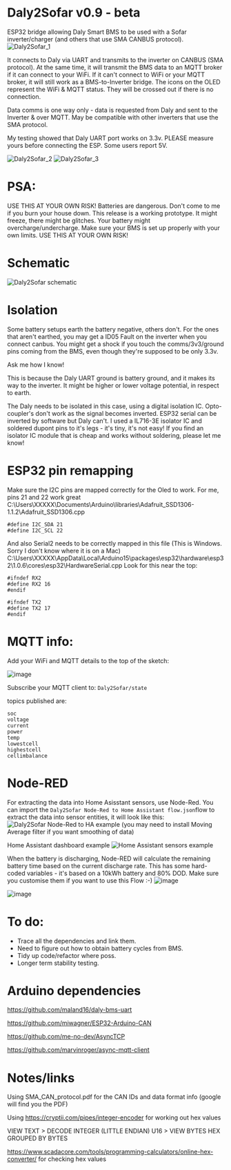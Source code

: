 # Daly2Sofar v0.9 - beta
ESP32 bridge allowing Daly Smart BMS to be used with a Sofar inverter/charger (and others that use SMA CANBUS protocol).
![Daly2Sofar_1](https://user-images.githubusercontent.com/43951291/164450862-89615694-7e51-4a53-a4ad-102c156572c5.jpg)



It connects to Daly via UART and transmits to the inverter on CANBUS (SMA protocol).
At the same time, it will transmit the BMS data to an MQTT broker if it can connect to your WiFi.
If it can't connect to WiFi or your MQTT broker, it will still work as a BMS-to-Inverter bridge.
The icons on the OLED represent the WiFi & MQTT status. They will be crossed out if there is no connection.

Data comms is one way only - data is requested from Daly and sent to the Inverter & over MQTT.
May be compatible with other inverters that use the SMA protocol.

My testing showed that Daly UART port works on 3.3v. PLEASE measure yours before connecting the ESP. Some users report 5V.

![Daly2Sofar_2](https://user-images.githubusercontent.com/43951291/164450885-7a7a2b6e-d87b-47af-a21a-84e1c9d92381.jpg)
![Daly2Sofar_3](https://user-images.githubusercontent.com/43951291/164450894-d7f85e7a-e5d1-40e6-8250-39d048bfd524.jpg)



# PSA:
USE THIS AT YOUR OWN RISK!
Batteries are dangerous. Don't come to me if you burn your house down.
This release is a working prototype. It might freeze, there might be glitches. Your battery might overcharge/undercharge. Make sure your BMS is set up properly with your own limits.
USE THIS AT YOUR OWN RISK!

# Schematic
![Daly2Sofar schematic](https://user-images.githubusercontent.com/43951291/164440895-b26a7267-7dd1-4e10-8e55-49fe68698d4c.jpg)


# Isolation
Some battery setups earth the battery negative, others don't.
For the ones that aren't earthed, you may get a ID05 Fault on the inverter when you connect canbus.
You might get a shock if you touch the comms/3v3/ground pins coming from the BMS, even though they're supposed to be only 3.3v.

Ask me how I know!

This is because the Daly UART ground is battery ground, and it makes its way to the inverter.
It might be higher or lower voltage potential, in respect to earth.

The Daly needs to be isolated in this case, using a digital isolation IC.
Opto-coupler's don't work as the signal becomes inverted. ESP32 serial can be inverted by software but Daly can't.
I used a IL716-3E isolator IC and soldered dupont pins to it's legs - it's tiny, it's not easy!
If you find an isolator IC module that is cheap and works without soldering, please let me know!


# ESP32 pin remapping
Make sure the I2C pins are mapped correctly for the Oled to work. For me, pins 21 and 22 work great
C:\Users\XXXXX\Documents\Arduino\libraries\Adafruit_SSD1306-1.1.2\Adafruit_SSD1306.cpp
```
#define I2C_SDA 21
#define I2C_SCL 22
```

And also Serial2 needs to be correctly mapped in this file (This is Windows. Sorry I don't know where it is on a Mac)
C:\Users\XXXXX\AppData\Local\Arduino15\packages\esp32\hardware\esp32\1.0.6\cores\esp32\HardwareSerial.cpp
Look for this near the top:
```
#ifndef RX2
#define RX2 16
#endif

#ifndef TX2
#define TX2 17
#endif
```


# MQTT info:
Add your WiFi and MQTT details to the top of the sketch:

![image](https://user-images.githubusercontent.com/43951291/164453186-0508342f-6423-4861-b216-d8a3d83843e1.png)

Subscribe your MQTT client to:
```Daly2Sofar/state```

topics published are:
```
soc
voltage
current
power
temp
lowestcell
highestcell
cellimbalance
```

# Node-RED
For extracting the data into Home Asisstant sensors, use Node-Red. You can import the ```Daly2Sofar Node-Red to Home Assistant flow.json```flow to extract the data into sensor entities, it will look like this:
![Daly2Sofar Node-Red to HA example](https://user-images.githubusercontent.com/43951291/164437077-1af12d01-b174-4be1-bb78-2a273e6da55a.jpg)
(you may need to install Moving Average filter if you want smoothing of data)

Home Assistant dashboard example
![Home Assistant sensors example](https://user-images.githubusercontent.com/43951291/164439575-7c585c8e-12b4-412a-9ef5-60dd962c2ea7.jpg)

When the battery is discharging, Node-RED will calculate the remaining battery time based on the current discharge rate.
This has some hard-coded variables - it's based on a 10kWh battery and 80% DOD. Make sure you customise them if you want to use this Flow :-)
![image](https://user-images.githubusercontent.com/43951291/164440385-f34659a5-c4ad-48e3-82c1-d9a69adf85bb.png)

![image](https://user-images.githubusercontent.com/43951291/164440193-95620cbc-c11d-4a18-8acf-261b9363472a.png)


# To do:
- Trace all the dependencies and link them.
- Need to figure out how to obtain battery cycles from BMS.
- Tidy up code/refactor where poss.
- Longer term stability testing.

# Arduino dependencies

https://github.com/maland16/daly-bms-uart

https://github.com/miwagner/ESP32-Arduino-CAN

https://github.com/me-no-dev/AsyncTCP

https://github.com/marvinroger/async-mqtt-client

# Notes/links

Using SMA_CAN_protocol.pdf for the CAN IDs and data format info (google will find you the PDF)

Using https://cryptii.com/pipes/integer-encoder for working out hex values

VIEW TEXT > DECODE INTEGER (LITTLE ENDIAN) U16 > VIEW BYTES HEX GROUPED BY BYTES

https://www.scadacore.com/tools/programming-calculators/online-hex-converter/ for checking hex values
